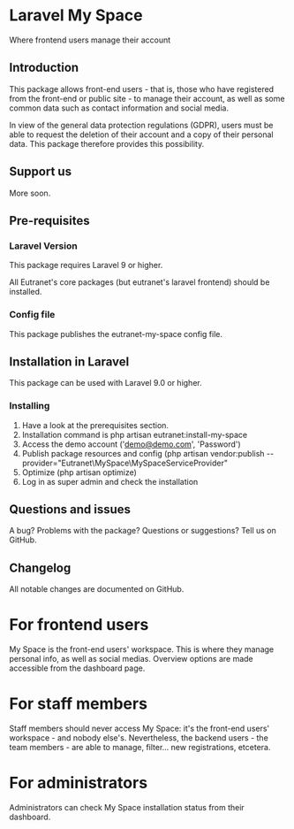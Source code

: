 # Laravel My Space
Where frontend users manage their account

## Introduction
This package allows front-end users - that is, those who have registered 
from the front-end or public site - to manage their account, as well as some 
common data such as contact information and social media.

In view of the general data protection regulations (GDPR), 
users must be able to request the deletion of their account and a copy of 
their personal data. This package therefore provides this possibility.

## Support us
More soon.

## Pre-requisites
### Laravel Version
This package requires Laravel 9 or higher. 

All Eutranet's core packages (but eutranet's laravel frontend) should be installed.

### Config file
This package publishes the eutranet-my-space config file.

## Installation in Laravel
This package can be used with Laravel 9.0 or higher.

### Installing
1. Have a look at the prerequisites section.
2. Installation command is php artisan eutranet:install-my-space
3. Access the demo account ('demo@demo.com', 'Password')
4. Publish package resources and config (php artisan vendor:publish --provider="Eutranet\MySpace\MySpaceServiceProvider"
5. Optimize (php artisan optimize)
6. Log in as super admin and check the installation

## Questions and issues
A bug? Problems with the package? Questions or suggestions? Tell us on GitHub.

## Changelog
All notable changes are documented on GitHub.

# For frontend users
My Space is the front-end users' workspace. This is where they 
manage personal info, as well as social medias. Overview options 
are made accessible from the dashboard page.

# For staff members
Staff members should never access My Space: it's the 
front-end users' workspace - and nobody else's.
Nevertheless, the backend users - the team members - are 
able to manage, filter... new registrations, etcetera.

# For administrators 
Administrators can check My Space installation status from 
their dashboard.
